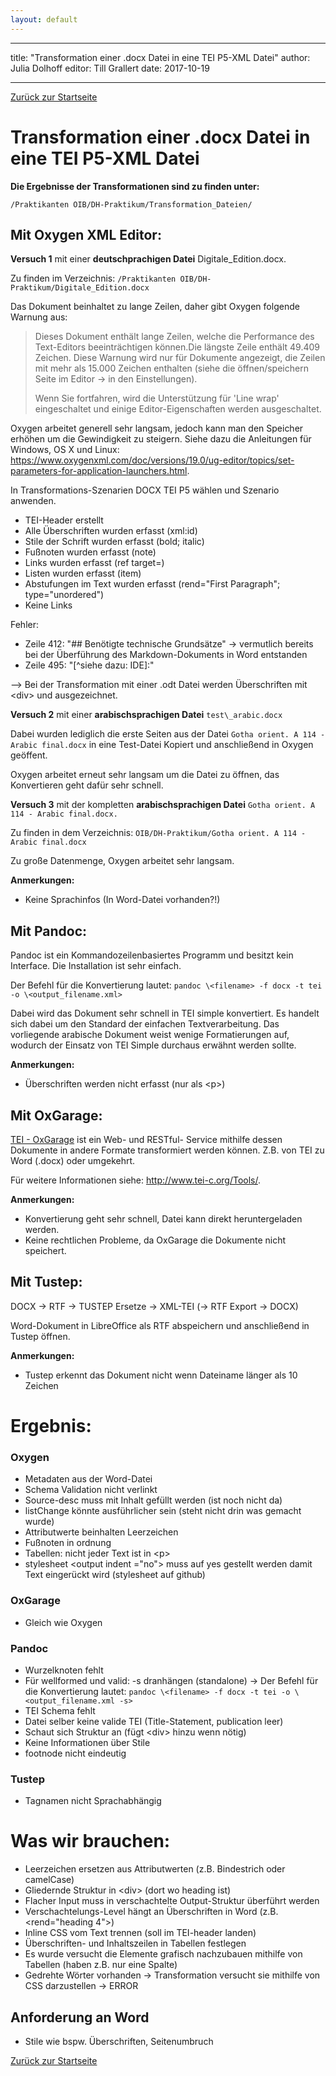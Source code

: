 ```yaml
---
layout: default
---
```


---

title: "Transformation einer .docx Datei in eine TEI P5-XML Datei"
author: Julia Dolhoff
editor: Till Grallert
date: 2017-10-19

---

[Zurück zur Startseite](./)

# Transformation einer .docx Datei in eine TEI P5-XML Datei

**Die Ergebnisse der Transformationen sind zu finden unter:**

`/Praktikanten OIB/DH-Praktikum/Transformation_Dateien/`

## Mit Oxygen XML Editor:

**Versuch 1** mit einer **deutschprachigen Datei** Digitale\_Edition.docx.

Zu finden im Verzeichnis: `/Praktikanten OIB/DH-Praktikum/Digitale_Edition.docx`


Das Dokument beinhaltet zu lange Zeilen, daher gibt Oxygen folgende Warnung aus:
> Dieses Dokument enthält lange Zeilen, welche die Performance des Text-Editors beeinträchtigen können.Die längste Zeile enthält 49.409 Zeichen.
> Diese Warnung wird nur für Dokumente angezeigt, die Zeilen mit mehr als 15.000 Zeichen enthalten (siehe die öffnen/speichern Seite im Editor -> in den Einstellungen).
> 
> Wenn Sie fortfahren, wird die Unterstützung für 'Line wrap' eingeschaltet und einige Editor-Eigenschaften werden ausgeschaltet.

Oxygen arbeitet generell sehr langsam, jedoch kann man den Speicher erhöhen um die Gewindigkeit zu steigern. Siehe dazu die Anleitungen für Windows, OS X und Linux: <https://www.oxygenxml.com/doc/versions/19.0/ug-editor/topics/set-parameters-for-application-launchers.html>.

In Transformations-Szenarien DOCX TEI P5 wählen und Szenario anwenden.

- TEI-Header erstellt
- Alle Überschriften wurden erfasst (xml:id)
- Stile der Schrift wurden erfasst (bold; italic)
- Fußnoten wurden erfasst (note)
- Links wurden erfasst (ref target=)
- Listen wurden erfasst (item)
- Abstufungen im Text wurden erfasst (rend="First Paragraph"; type="unordered")
- Keine Links


Fehler:

- Zeile 412: "## Benötigte technische Grundsätze" -> vermutlich bereits bei der Überführung des Markdown-Dokuments in Word entstanden
- Zeile 495: "[^siehe dazu: IDE]:"

--> Bei der Transformation mit einer .odt Datei werden Überschriften mit \<div> und <head> ausgezeichnet.

**Versuch 2** mit einer **arabischsprachigen Datei** `test\_arabic.docx`


Dabei wurden lediglich die erste Seiten aus der Datei `Gotha orient. A 114 - Arabic final.docx` in eine Test-Datei Kopiert und anschließend in Oxygen geöffent.

Oxygen arbeitet erneut sehr langsam um die Datei zu öffnen, das Konvertieren geht dafür sehr schnell.


**Versuch 3** mit der kompletten **arabischsprachigen Datei** `Gotha orient. A 114 - Arabic final.docx.`

Zu finden in dem Verzeichnis:
`OIB/DH-Praktikum/Gotha orient. A 114 - Arabic final.docx`

Zu große Datenmenge, Oxygen arbeitet sehr langsam.

**Anmerkungen:**

- Keine Sprachinfos (In Word-Datei vorhanden?!)


## Mit Pandoc:

Pandoc ist ein Kommandozeilenbasiertes Programm und besitzt kein Interface.
Die Installation ist sehr einfach.

Der Befehl für die Konvertierung lautet:
`pandoc \<filename> -f docx -t tei -o \<output_filename.xml>`

Dabei wird das Dokument sehr schnell in TEI simple konvertiert. Es handelt sich dabei um den Standard der einfachen Textverarbeitung. Das vorliegende arabische Dokument weist wenige Formatierungen auf, wodurch der Einsatz von TEI Simple durchaus erwähnt werden sollte.

**Anmerkungen:**

- Überschriften werden nicht erfasst (nur als \<p>)

## Mit OxGarage:

[TEI - OxGarage](http://www.tei-c.org/oxgarage/#) ist ein Web- und RESTful- Service mithilfe dessen Dokumente in andere Formate transformiert werden können. Z.B. von TEI zu Word (.docx) oder umgekehrt.

Für weitere Informationen siehe: <http://www.tei-c.org/Tools/>.

**Anmerkungen:**

- Konvertierung geht sehr schnell, Datei kann direkt heruntergeladen werden.
- Keine rechtlichen Probleme, da OxGarage die Dokumente nicht speichert.


## Mit Tustep:

DOCX -> RTF -> TUSTEP Ersetze -> XML-TEI (-> RTF Export -> DOCX)

Word-Dokument in LibreOffice als RTF abspeichern und anschließend in Tustep öffnen.

**Anmerkungen:**

- Tustep erkennt das Dokument nicht wenn Dateiname länger als 10 Zeichen

# Ergebnis:

### Oxygen

- Metadaten aus der Word-Datei
- Schema Validation nicht verlinkt
- Source-desc muss mit Inhalt gefüllt werden (ist noch nicht da)
- listChange könnte ausführlicher sein (steht nicht drin was gemacht wurde)
- Attributwerte beinhalten Leerzeichen
- Fußnoten in ordnung
- Tabellen: nicht jeder Text ist in \<p>
- stylesheet \<output indent ="no"> muss auf yes gestellt werden damit Text eingerückt wird (stylesheet auf github)

### OxGarage

- Gleich wie Oxygen


### Pandoc

- Wurzelknoten fehlt
- Für wellformed und valid: -s dranhängen (standalone)
-> Der Befehl für die Konvertierung lautet:
`pandoc \<filename> -f docx -t tei -o \<output_filename.xml -s>`
- TEI Schema fehlt
- Datei selber keine valide TEI (Title-Statement, publication leer)
- Schaut sich Struktur an (fügt \<div> hinzu wenn nötig)
- Keine Informationen über Stile
- footnode nicht eindeutig

### Tustep
- Tagnamen nicht Sprachabhängig


# Was wir brauchen:

- Leerzeichen ersetzen aus Attributwerten (z.B. Bindestrich oder camelCase)
- Gliedernde Struktur in \<div> (dort wo heading ist)
- Flacher Input muss in verschachtelte Output-Struktur überführt werden
- Verschachtelungs-Level hängt an Überschriften in Word (z.B. \<rend="heading 4">)
- Inline CSS vom Text trennen (soll im TEI-header landen)
- Überschriften- und Inhaltszeilen in Tabellen festlegen
- Es wurde versucht die Elemente grafisch nachzubauen mithilfe von Tabellen (haben z.B. nur eine Spalte)
- Gedrehte Wörter vorhanden -> Transformation versucht sie mithilfe von CSS darzustellen -> ERROR


## Anforderung an Word

- Stile wie bspw. Überschriften, Seitenumbruch

[Zurück zur Startseite](./)